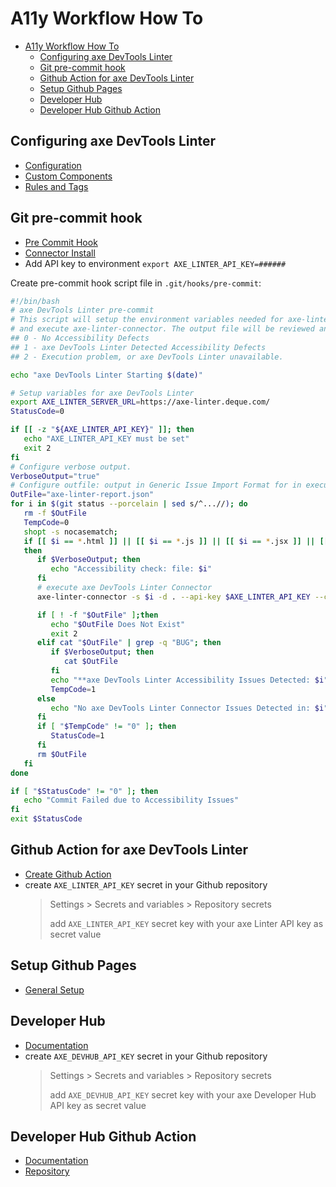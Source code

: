 # A11y Workflow How To

- [A11y Workflow How To](#a11y-workflow-how-to)
  - [Configuring axe DevTools Linter](#configuring-axe-devtools-linter)
  - [Git pre-commit hook](#git-pre-commit-hook)
  - [Github Action for axe DevTools Linter](#github-action-for-axe-devtools-linter)
  - [Setup Github Pages](#setup-github-pages)
  - [Developer Hub](#developer-hub)
  - [Developer Hub Github Action](#developer-hub-github-action)

## Configuring axe DevTools Linter

- [Configuration](https://docs.deque.com/linter/4.0.0/en/axe-linter-configuration)
- [Custom Components](https://docs.deque.com/linter/4.0.0/en/vs-code-jetbrains-custom-components)
- [Rules and Tags](https://docs.deque.com/linter/4.0.0/en/axe-linter-rules)

## Git pre-commit hook

- [Pre Commit Hook](https://docs.deque.com/linter/4.0.0/en/axe-linter-git-pre-commit-hook)
- [Connector Install](https://docs.deque.com/linter/4.0.0/en/agora-npm-connector)
- Add API key to environment
  `export AXE_LINTER_API_KEY=######`

Create pre-commit hook script file in `.git/hooks/pre-commit`:

```bash
#!/bin/bash
# axe DevTools Linter pre-commit
# This script will setup the environment variables needed for axe-linter-connector
# and execute axe-linter-connector. The output file will be reviewed and call back with exit codes:
## 0 - No Accessibility Defects
## 1 - axe DevTools Linter Detected Accessibility Defects
## 2 - Execution problem, or axe DevTools Linter unavailable.

echo "axe DevTools Linter Starting $(date)"

# Setup variables for axe DevTools Linter
export AXE_LINTER_SERVER_URL=https://axe-linter.deque.com/
StatusCode=0

if [[ -z "${AXE_LINTER_API_KEY}" ]]; then
   echo "AXE_LINTER_API_KEY must be set"
   exit 2
fi
# Configure verbose output.
VerboseOutput="true"
# Configure outfile: output in Generic Issue Import Format for in execution directory.
OutFile="axe-linter-report.json"
for i in $(git status --porcelain | sed s/^...//); do
   rm -f $OutFile
   TempCode=0
   shopt -s nocasematch;
   if [[ $i == *.html ]] || [[ $i == *.js ]] || [[ $i == *.jsx ]] || [[ $i == *.tsx ]] || [[ $i == *.vue ]] || [[ $i == *.htm ]] || [[$i == *.liquid]] || [[ $i == *.md ]] || [[ $i == *.markdown ]];
   then
      if $VerboseOutput; then
         echo "Accessibility check: file: $i"
      fi
      # execute axe DevTools Linter Connector
      axe-linter-connector -s $i -d . --api-key $AXE_LINTER_API_KEY --config ./axe-linter.yml --url $AXE_LINTER_SERVER_URL

      if [ ! -f "$OutFile" ];then
         echo "$OutFile Does Not Exist"
         exit 2
      elif cat "$OutFile" | grep -q "BUG"; then
         if $VerboseOutput; then
            cat $OutFile
         fi
         echo "**axe DevTools Linter Accessibility Issues Detected: $i"
         TempCode=1
      else
         echo "No axe DevTools Linter Connector Issues Detected in: $i"
      fi
      if [ "$TempCode" != "0" ]; then
         StatusCode=1
      fi
      rm $OutFile
   fi
done

if [ "$StatusCode" != "0" ]; then
   echo "Commit Failed due to Accessibility Issues"
fi
exit $StatusCode
```

## Github Action for axe DevTools Linter

- [Create Github Action](https://docs.deque.com/linter/4.0.0/en/axe-linter-github-action)
- create `AXE_LINTER_API_KEY` secret in your Github repository
  > Settings > Secrets and variables > Repository secrets
  >
  > add `AXE_LINTER_API_KEY` secret key with your axe Linter API key as secret value

## Setup Github Pages

- [General Setup](https://blog.logrocket.com/gh-pages-react-apps/)

## Developer Hub

- [Documentation](https://docs.deque.com/developer-hub/2/en/dh-get-started)
- create `AXE_DEVHUB_API_KEY` secret in your Github repository
  > Settings > Secrets and variables > Repository secrets
  >
  > add `AXE_DEVHUB_API_KEY` secret key with your axe Developer Hub API key as secret value

## Developer Hub Github Action

- [Documentation](https://docs.deque.com/developer-hub/2/en/dh-github-action)
- [Repository](https://github.com/dequelabs/axe-devhub-action)
